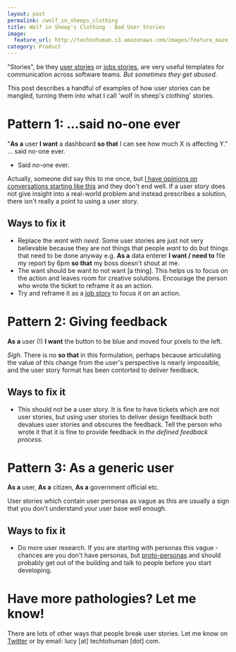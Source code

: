 ```yaml
---
layout: post
permalink: /wolf_in_sheeps_clothing
title: Wolf in Sheep's Clothing - Bad User Stories  
image: 
  feature_url: http://techtohuman.s3.amazonaws.com/images/feature_maze.jpg
category: Product
---
```


"Stories", be they [user stories](https://en.wikipedia.org/wiki/User_story) or [jobs stories](https://jtbd.info/replacing-the-user-story-with-the-job-story-af7cdee10c27), are very useful templates for communication across software teams. *But sometimes they get abused.* 

This post describes a handful of examples of how user stories can be mangled, turning them into what I call 'wolf in sheep's clothing' stories. 

# Pattern 1: ...said no-one ever 

"**As a** user **I want** a dashboard **so that** I can see how much X is affecting Y." ... said no-one ever. 

- Said no-one ever. 

Actually, someone did say this to me once, but <a href="http://techtohuman.com/dashboards">I have opinions on conversations starting like this</a> and they don't end well. If a user story does not give insight into a real-world problem and instead prescribes a solution, there isn't really a point to using a user story. 

## Ways to fix it 

* Replace the *want* with *need*. Some user stories are just not very believable because they are not things that people *want* to do but things that need to be done anyway e.g. **As a** data enterer **I want / need to** file my report by 6pm **so that** my boss doesn't shout at me. 
* The want should be want *to* not want [a thing]. This helps us to focus on the action and leaves room for creative solutions. Encourage the person who wrote the ticket to reframe it as an action. 
* Try and reframe it as a [job story](https://jtbd.info/replacing-the-user-story-with-the-job-story-af7cdee10c27) to focus it on an action. 

# Pattern 2: Giving feedback 

**As a** user (!) **I want** the button to be blue and moved four pixels to the left. 

*Sigh*. There is no **so that** in this formulation, perhaps because articulating the value of this change from the user's perspective is nearly impossible, and the user story format has been contorted to deliver feedback. 

## Ways to fix it

* This should not be a user story. It is fine to have tickets which are not user stories, but using user stories to deliver design feedback both devalues user stories and obscures the feedback. Tell the person who wrote it that it is fine to provide feedback in *the defined feedback process*.  

# Pattern 3: As a generic user 

**As a** user, **As a** citizen, **As a** government official etc. 

User stories which contain user personas as vague as this are usually a sign that you don't understand your user base well enough. 

## Ways to fix it

* Do more user research. If you are starting with personas this vague - chances are you don't have personas, but [proto-personas](http://uxmag.com/articles/using-proto-personas-for-executive-alignment) and should probably get out of the building and talk to people before you start developing. 

# Have more pathologies? Let me know! 

There are lots of other ways that people break user stories. Let me know on [Twitter](https://twitter.com/lucyfedia) or by email: lucy [at] techtohuman [dot] com. 





